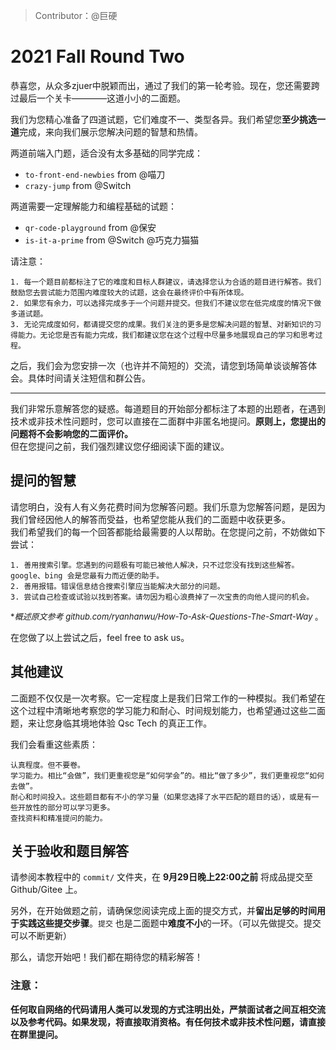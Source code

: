 > Contributor：@巨硬
# 2021 Fall Round Two

恭喜您，从众多zjuer中脱颖而出，通过了我们的第一轮考验。现在，您还需要跨过最后一个关卡————这道小小的二面题。 

我们为您精心准备了四道试题，它们难度不一、类型各异。我们希望您**至少挑选一道**完成，来向我们展示您解决问题的智慧和热情。

两道前端入门题，适合没有太多基础的同学完成：
- `to-front-end-newbies` from @喵刀 
- `crazy-jump` from @Switch 

两道需要一定理解能力和编程基础的试题：
- `qr-code-playground` from @保安 
- `is-it-a-prime` from @Switch @巧克力猫猫

请注意：

```
1. 每一个题目前都标注了它的难度和目标人群建议，请选择您认为合适的题目进行解答。我们鼓励您去尝试能力范围内难度较大的试题，这会在最终评价中有所体现。         
2. 如果您有余力，可以选择完成多于一个问题并提交。但我们不建议您在低完成度的情况下做多道试题。    
3. 无论完成度如何，都请提交您的成果。我们关注的更多是您解决问题的智慧、对新知识的习得能力。无论您是否有能力完成，我们都建议您在这个过程中尽量多地展现自己的学习和思考过程。    
```
之后，我们会为您安排一次（也许并不简短的）交流，请您到场简单谈谈解答体会。具体时间请关注短信和群公告。

----
我们非常乐意解答您的疑惑。每道题目的开始部分都标注了本题的出题者，在遇到技术或非技术性问题时，您可以直接在二面群中非匿名地提问。**原则上，您提出的问题将不会影响您的二面评价。**     
但在您提问之前，我们强烈建议您仔细阅读下面的建议。

## 提问的智慧

请您明白，没有人有义务花费时间为您解答问题。我们乐意为您解答问题，是因为我们曾经因他人的解答而受益，也希望您能从我们的二面题中收获更多。    
我们希望我们的每一个回答都能给最需要的人以帮助。在您提问之前，不妨做如下尝试：
```
1. 善用搜索引擎。您遇到的问题极有可能已被他人解决，只不过您没有找到这些解答。google、bing 会是您最有力而近便的助手。    
2. 善用报错。错误信息结合搜索引擎应当能解决大部分的问题。    
3. 尝试自己检查或试验以找到答案。请勿因为粗心浪费掉了一次宝贵的向他人提问的机会。    
```
<font size=2 >**概述原文参考 github.com/ryanhanwu/How-To-Ask-Questions-The-Smart-Way* 。</font>

在您做了以上尝试之后，feel free to ask us。

## 其他建议

二面题不仅仅是一次考察。它一定程度上是我们日常工作的一种模拟。我们希望在这个过程中清晰地考察您的学习能力和耐心、时间规划能力，也希望通过这些二面题，来让您身临其境地体验 Qsc Tech 的真正工作。

我们会看重这些素质：
```
认真程度。但不要卷。
学习能力。相比“会做”，我们更重视您是“如何学会”的。相比“做了多少”，我们更重视您“如何去做”。
耐心和时间投入。这些题目都有不小的学习量（如果您选择了水平匹配的题目的话），或是有一些开放性的部分可以学习更多。
查找资料和精准提问的能力。
```

## 关于验收和题目解答

请参阅本教程中的 `commit/` 文件夹，在 **9月29日晚上22:00之前** 将成品提交至 Github/Gitee 上。

另外，在开始做题之前，请确保您阅读完成上面的提交方式，并**留出足够的时间用于实践这些提交步骤**。`提交` 也是二面题中**难度不小**的一环。（可以先做提交。提交可以不断更新）

那么，请您开始吧！我们都在期待您的精彩解答！

### 注意：

**任何取自网络的代码请用人类可以发现的方式注明出处，严禁面试者之间互相交流以及参考代码。如果发现，将直接取消资格。有任何技术或非技术性问题，请直接在群里提问。**
